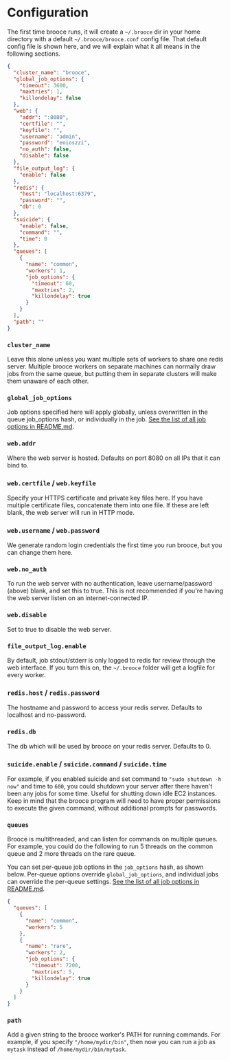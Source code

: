 # Configuration
The first time brooce runs, it will create a `~/.brooce` dir in your home directory with a default `~/.brooce/brooce.conf` config file. That default config file is shown here, and we will explain what it all means in the following sections.

```json
{
  "cluster_name": "brooce",
  "global_job_options": {
    "timeout": 3600,
    "maxtries": 1,
    "killondelay": false
  },
  "web": {
    "addr": ":8080",
    "certfile": "",
    "keyfile": "",
    "username": "admin",
    "password": "eoioszzi",
    "no_auth": false,
    "disable": false
  },
  "file_output_log": {
    "enable": false
  },
  "redis": {
    "host": "localhost:6379",
    "password": "",
    "db": 0
  },
  "suicide": {
    "enable": false,
    "command": "",
    "time": 0
  },
  "queues": [
    {
      "name": "common",
      "workers": 1,
      "job_options": {
        "timeout": 60,
        "maxtries": 2,
        "killondelay": true
      }
    }
  ],
  "path": ""
}
```

### `cluster_name`
Leave this alone unless you want multiple sets of workers to share one redis server. Multiple brooce workers on separate machines can normally draw jobs from the same queue, but putting them in separate clusters will make them unaware of each other.

### `global_job_options`
Job options specified here will apply globally, unless overwritten in the queue job_options hash, or individually in the job. [See the list of all job options in README.md](README.md#job-options).
 
### `web.addr`
Where the web server is hosted. Defaults on port 8080 on all IPs that it can bind to.
 
### `web.certfile` / `web.keyfile`
Specify your HTTPS certificate and private key files here. If you have multiple certificate files, concatenate them into one file. If these are left blank, the web server will run in HTTP mode.
 
### `web.username` / `web.password`
We generate random login credentials the first time you run brooce, but you can change them here.
 
### `web.no_auth`
To run the web server with no authentication, leave username/password (above) blank, and set this to true. This is not recommended if you're having the web server listen on an internet-connected IP.
 
### `web.disable`
Set to true to disable the web server.
 
### `file_output_log.enable`
By default, job stdout/stderr is only logged to redis for review through the web interface. If you turn this on, the `~/.brooce` folder will get a logfile for every worker.

### `redis.host` / `redis.password`
The hostname and password to access your redis server. Defaults to localhost and no-password.

### `redis.db`
The db which will be used by brooce on your redis server. Defaults to 0.

### `suicide.enable` / `suicide.command` / `suicide.time`
For example, if you enabled suicide and set command to `"sudo shutdown -h now"` and time to `600`, you could shutdown your server after there haven't been any jobs for some time. Useful for shutting down idle EC2 instances. Keep in mind that the brooce program will need to have proper permissions to execute the given command, without additional prompts for passwords.

### `queues`
Brooce is multithreaded, and can listen for commands on multiple queues. For example, you could do the following to run 5 threads on the common queue and 2 more threads on the rare queue.

You can set per-queue job options in the `job_options` hash, as shown below. Per-queue options override `global_job_options`, and individual jobs can override the per-queue settings. [See the list of all job options in README.md](README.md#job-options).

```json
{
  "queues": [
    {
      "name": "common",
      "workers": 5
    },
    {
      "name": "rare",
      "workers": 2,
      "job_options": {
        "timeout": 7200,
        "maxtries": 5,
        "killondelay": true
      }
    }
  ]
}
```

### `path`
Add a given string to the brooce worker's PATH for running commands. For example, if you specify `"/home/mydir/bin"`, then now you can run a job as `mytask` instead of `/home/mydir/bin/mytask`.
 
